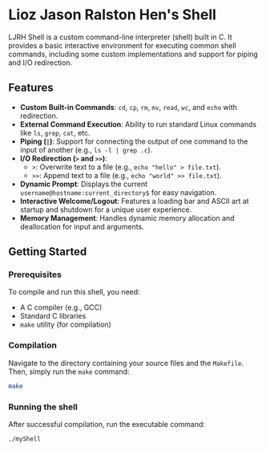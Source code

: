 # Lioz Jason Ralston Hen's Shell

LJRH Shell is a custom command-line interpreter (shell) built in C. It provides a basic interactive environment for executing common shell commands, including some custom implementations and support for piping and I/O redirection.

## Features

* **Custom Built-in Commands**: `cd`, `cp`, `rm`, `mv`, `read`, `wc`, and `echo` with redirection.
* **External Command Execution**: Ability to run standard Linux commands like `ls`, `grep`, `cat`, etc.
* **Piping (`|`)**: Support for connecting the output of one command to the input of another (e.g., `ls -l | grep .c`).
* **I/O Redirection (`>` and `>>`)**:
    * `>`: Overwrite text to a file (e.g., `echo "hello" > file.txt`).
    * `>>`: Append text to a file (e.g., `echo "world" >> file.txt`).
* **Dynamic Prompt**: Displays the current `username@hostname:current_directory$` for easy navigation.
* **Interactive Welcome/Logout**: Features a loading bar and ASCII art at startup and shutdown for a unique user experience.
* **Memory Management**: Handles dynamic memory allocation and deallocation for input and arguments.

## Getting Started

### Prerequisites

To compile and run this shell, you need:

* A C compiler (e.g., GCC)
* Standard C libraries
* `make` utility (for compilation)

### Compilation

Navigate to the directory containing your source files and the `Makefile`. Then, simply run the `make` command:

```bash
make
```

### Running the shell

After successful compilation, run the executable command:

```bash
./myShell
```

